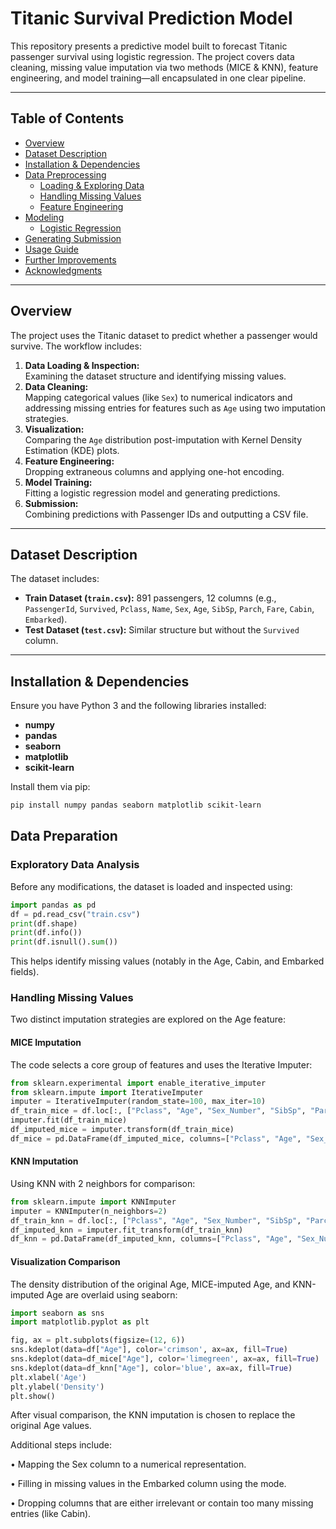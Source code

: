 # Titanic Survival Prediction Model

This repository presents a predictive model built to forecast Titanic passenger survival using logistic regression. The project covers data cleaning, missing value imputation via two methods (MICE & KNN), feature engineering, and model training—all encapsulated in one clear pipeline.

---

## Table of Contents

- [Overview](#overview)
- [Dataset Description](#dataset-description)
- [Installation & Dependencies](#installation--dependencies)
- [Data Preprocessing](#data-preprocessing)
  - [Loading & Exploring Data](#loading--exploring-data)
  - [Handling Missing Values](#handling-missing-values)
  - [Feature Engineering](#feature-engineering)
- [Modeling](#modeling)
  - [Logistic Regression](#logistic-regression)
- [Generating Submission](#generating-submission)
- [Usage Guide](#usage-guide)
- [Further Improvements](#further-improvements)
- [Acknowledgments](#acknowledgments)

---

## Overview

The project uses the Titanic dataset to predict whether a passenger would survive. The workflow includes:

1. **Data Loading & Inspection:**  
   Examining the dataset structure and identifying missing values.
2. **Data Cleaning:**  
   Mapping categorical values (like `Sex`) to numerical indicators and addressing missing entries for features such as `Age` using two imputation strategies.
3. **Visualization:**  
   Comparing the `Age` distribution post-imputation with Kernel Density Estimation (KDE) plots.
4. **Feature Engineering:**  
   Dropping extraneous columns and applying one-hot encoding.
5. **Model Training:**  
   Fitting a logistic regression model and generating predictions.
6. **Submission:**  
   Combining predictions with Passenger IDs and outputting a CSV file.

---

## Dataset Description

The dataset includes:
- **Train Dataset (`train.csv`):** 891 passengers, 12 columns (e.g., `PassengerId`, `Survived`, `Pclass`, `Name`, `Sex`, `Age`, `SibSp`, `Parch`, `Fare`, `Cabin`, `Embarked`).
- **Test Dataset (`test.csv`):** Similar structure but without the `Survived` column.

---

## Installation & Dependencies

Ensure you have Python 3 and the following libraries installed:

- **numpy**
- **pandas**
- **seaborn**
- **matplotlib**
- **scikit-learn**

Install them via pip:

```bash
pip install numpy pandas seaborn matplotlib scikit-learn
```

## Data Preparation

### Exploratory Data Analysis

Before any modifications, the dataset is loaded and inspected using:

```python
import pandas as pd
df = pd.read_csv("train.csv")
print(df.shape)
print(df.info())
print(df.isnull().sum())
```

This helps identify missing values (notably in the Age, Cabin, and Embarked fields).

### Handling Missing Values

Two distinct imputation strategies are explored on the Age feature:

#### MICE Imputation
The code selects a core group of features and uses the Iterative Imputer:
```python
from sklearn.experimental import enable_iterative_imputer
from sklearn.impute import IterativeImputer
imputer = IterativeImputer(random_state=100, max_iter=10)
df_train_mice = df.loc[:, ["Pclass", "Age", "Sex_Number", "SibSp", "Parch", "Fare"]]
imputer.fit(df_train_mice)
df_imputed_mice = imputer.transform(df_train_mice)
df_mice = pd.DataFrame(df_imputed_mice, columns=["Pclass", "Age", "Sex_Number", "SibSp", "Parch", "Fare"])
```

#### KNN Imputation
Using KNN with 2 neighbors for comparison:
```python
from sklearn.impute import KNNImputer
imputer = KNNImputer(n_neighbors=2)
df_train_knn = df.loc[:, ["Pclass", "Age", "Sex_Number", "SibSp", "Parch", "Fare"]]
df_imputed_knn = imputer.fit_transform(df_train_knn)
df_knn = pd.DataFrame(df_imputed_knn, columns=["Pclass", "Age", "Sex_Number", "SibSp", "Parch", "Fare"])
```

#### Visualization Comparison
The density distribution of the original Age, MICE-imputed Age, and KNN-imputed Age are overlaid using seaborn:
```python
import seaborn as sns
import matplotlib.pyplot as plt

fig, ax = plt.subplots(figsize=(12, 6))
sns.kdeplot(data=df["Age"], color='crimson', ax=ax, fill=True)
sns.kdeplot(data=df_mice["Age"], color='limegreen', ax=ax, fill=True)
sns.kdeplot(data=df_knn["Age"], color='blue', ax=ax, fill=True)
plt.xlabel('Age')
plt.ylabel('Density')
plt.show()
```

After visual comparison, the KNN imputation is chosen to replace the original Age values.

Additional steps include:

• Mapping the Sex column to a numerical representation.

• Filling in missing values in the Embarked column using the mode.

• Dropping columns that are either irrelevant or contain too many missing entries (like Cabin).

